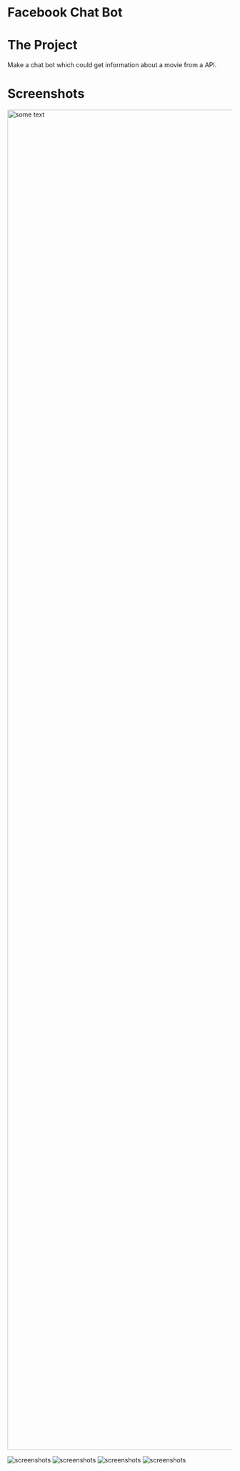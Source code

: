 
# Facebook Chat Bot

# The Project
Make a chat bot which could get information about a movie from a API.

# Screenshots
<img src="1.PNG" alt="some text"  width="3000" height="3000">

![screenshots](1.PNG)
![screenshots](2.PNG)
![screenshots](3.PNG)
![screenshots](4.PNG)
